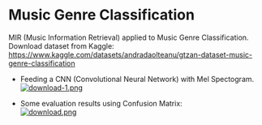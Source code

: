 # Music Genre Classification
MIR (Music Information Retrieval) applied to Music Genre Classification. 
Download dataset from Kaggle: https://www.kaggle.com/datasets/andradaolteanu/gtzan-dataset-music-genre-classification

* Feeding a CNN (Convolutional Neural Network) with Mel Spectogram.
[![download-1.png](https://i.postimg.cc/nhqGb9dq/download-1.png)](https://postimg.cc/685vCqxQ)


* Some evaluation results using Confusion Matrix:  
[![download.png](https://i.postimg.cc/j2Vjb23J/download.png)](https://postimg.cc/G8QRPLCc)
